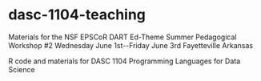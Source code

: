 # dasc-1104-teaching

Materials for the NSF EPSCoR DART Ed-Theme Summer Pedagogical Workshop #2
Wednesday June 1st--Friday June 3rd
Fayetteville Arkansas

R code and materials for DASC 1104 Programming Languages for Data Science

